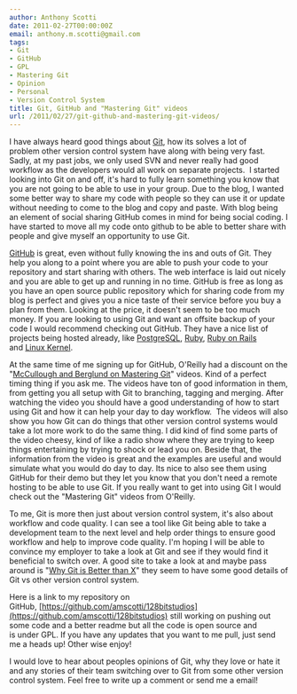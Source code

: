 ```yaml
---
author: Anthony Scotti
date: 2011-02-27T00:00:00Z
email: anthony.m.scotti@gmail.com
tags:
- Git
- GitHub
- GPL
- Mastering Git
- Opinion
- Personal
- Version Control System
title: Git, GitHub and "Mastering Git" videos
url: /2011/02/27/git-github-and-mastering-git-videos/
---
```


I have always heard good things about [Git](http://git-scm.com/), how its solves a lot of problem other version control system have along with being very fast. Sadly, at my past jobs, we only used SVN and never really had good workflow as the developers would all work on separate projects.  I started looking into Git on and off, it's hard to fully learn something you know that you are not going to be able to use in your group. Due to the blog, I wanted some better way to share my code with people so they can use it or update without needing to come to the blog and copy and paste. With blog being an element of social sharing GitHub comes in mind for being social coding. I have started to move all my code onto github to be able to better share with people and give myself an opportunity to use Git.

[GitHub](https://github.com/) is great, even without fully knowing the ins and outs of Git. They help you along to a point where you are able to push your code to your repository and start sharing with others. The web interface is laid out nicely and you are able to get up and running in no time. GitHub is free as long as you have an open source public repository which for sharing code from my blog is perfect and gives you a nice taste of their service before you buy a plan from them. Looking at the price, it doesn't seem to be too much money. If you are looking to using Git and want an offsite backup of your code I would recommend checking out GitHub. They have a nice list of projects being hosted already, like [PostgreSQL](https://github.com/postgres), [Ruby](https://github.com/ruby), [Ruby on Rails](https://github.com/rails) and [Linux Kernel](https://github.com/mirrors/linux).

At the same time of me signing up for GitHub, O'Reilly had a discount on the "[McCullough and Berglund on Mastering Git](http://oreilly.com/catalog/0636920017462)" videos. Kind of a perfect timing thing if you ask me. The videos have ton of good information in them, from getting you all setup with Git to branching, tagging and merging. After watching the video you should have a good understanding of how to start using Git and how it can help your day to day workflow.  The videos will also show you how Git can do things that other version control systems would take a lot more work to do the same thing. I did kind of find some parts of the video cheesy, kind of like a radio show where they are trying to keep things entertaining by trying to shock or lead you on. Beside that, the information from the video is great and the examples are useful and would simulate what you would do day to day. Its nice to also see them using GitHub for their demo but they let you know that you don't need a remote hosting to be able to use Git. If you really want to get into using Git I would check out the "Mastering Git" videos from O'Reilly.

To me, Git is more then just about version control system, it's also about workflow and code quality. I can see a tool like Git being able to take a development team to the next level and help order things to ensure good workflow and help to improve code quality. I'm hoping I will be able to convince my employer to take a look at Git and see if they would find it beneficial to switch over. A good site to take a look at and maybe pass around is "[Why Git is Better than X](http://whygitisbetterthanx.com/)" they seem to have some good details of Git vs other version control system.

Here is a link to my repository on GitHub, [https://github.com/amscotti/128bitstudios](https://github.com/amscotti/128bitstudios) still working on pushing out some code and a better readme but all the code is open source and is under GPL. If you have any updates that you want to me pull, just send me a heads up! Other wise enjoy!

I would love to hear about peoples opinions of Git, why they love or hate it and any stories of their team switching over to Git from some other version control system. Feel free to write up a comment or send me a email!
